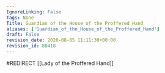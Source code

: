 ```yaml
---
IgnoreLinking: False
Tags: None
Title: Guardian of the House of the Proffered Hand
aliases: ['Guardian_of_the_House_of_the_Proffered_Hand']
draft: False
revision_date: 2020-08-05 11:11:30+00:00
revision_id: 80418
---
```


#REDIRECT [[Lady of the Proffered Hand]]
